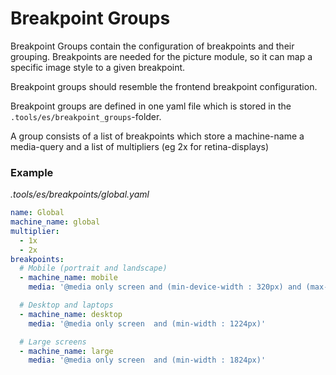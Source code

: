 # Breakpoint Groups

Breakpoint Groups contain the configuration of breakpoints and their grouping. Breakpoints are needed for the picture module, so it can map a specific image style to a given breakpoint.

Breakpoint groups should resemble the frontend breakpoint configuration.

Breakpoint groups are defined in one yaml file which is stored in the `.tools/es/breakpoint_groups`-folder.

A group consists of a list of breakpoints which store a machine-name a media-query and a list of multipliers (eg 2x for retina-displays)


### Example

_.tools/es/breakpoints/global.yaml_

```yaml
name: Global
machine_name: global
multiplier:
  - 1x
  - 2x
breakpoints:
  # Mobile (portrait and landscape)
  - machine_name: mobile
    media: '@media only screen and (min-device-width : 320px) and (max-device-width : 480px)'

  # Desktop and laptops
  - machine_name: desktop
    media: '@media only screen  and (min-width : 1224px)'

  # Large screens
  - machine_name: large
    media: '@media only screen  and (min-width : 1824px)'
```

